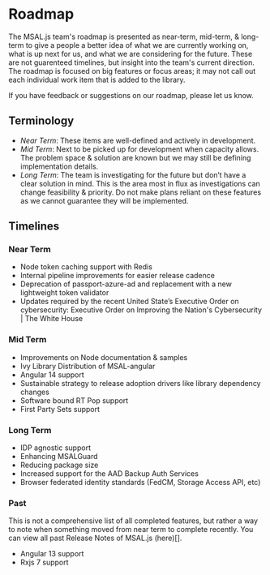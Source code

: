 # Roadmap

The MSAL.js team's roadmap is presented as near-term, mid-term, & long-term to give a people a better idea of what we are currently working on, what is up next for us, and what we are considering for the future. These are not guarenteed timelines, but insight into the team's current direction. The roadmap is focused on big features or focus areas; it may not call out each individual work item that is added to the library. 

If you have feedback or suggestions on our roadmap, please let us know.

## Terminology
- *Near Term*: These items are well-defined and actively in development.
- *Mid Term*: Next to be picked up for development when capacity allows. The problem space & solution are known but we may still be defining implementation details.
- *Long Term*: The team is investigating for the future but don’t have a clear solution in mind. This is the area most in flux as investigations can change feasibility & priority. Do not make plans reliant on these features as we cannot guarantee they will be implemented. 

## Timelines

### Near Term
- Node token caching support with Redis 
- Internal pipeline improvements for easier release cadence 
- Deprecation of passport-azure-ad and replacement with a new lightweight token validator 
- Updates required by the recent United State’s Executive Order on cybersecurity: Executive Order on Improving the Nation's Cybersecurity | The White House 

### Mid Term
- Improvements on Node documentation & samples  
- Ivy Library Distribution of MSAL-angular 
- Angular 14 support 
- Sustainable strategy to release adoption drivers like library dependency changes  
- Software bound RT Pop support  
- First Party Sets support  

### Long Term
- IDP agnostic support  
- Enhancing MSALGuard 
- Reducing package size 
- Increased support for the AAD Backup Auth Services  
- Browser federated identity standards (FedCM, Storage Access API, etc) 


### Past
This is not a comprehensive list of all completed features, but rather a way to note when something moved from near term to complete recently. You can view all past Release Notes of MSAL.js (here)[].

- Angular 13 support 
- Rxjs 7 support 

